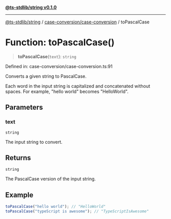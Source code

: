 [**@ts-stdlib/string v0.1.0**](../../../README.md)

***

[@ts-stdlib/string](../../../README.md) / [case-conversion/case-conversion](../README.md) / toPascalCase

# Function: toPascalCase()

> **toPascalCase**(`text`): `string`

Defined in: case-conversion/case-conversion.ts:91

Converts a given string to PascalCase.

Each word in the input string is capitalized and concatenated without spaces.
For example, "hello world" becomes "HelloWorld".

## Parameters

### text

`string`

The input string to convert.

## Returns

`string`

The PascalCase version of the input string.

## Example

```typescript
toPascalCase("hello world"); // "HelloWorld"
toPascalCase("typeScript is awesome"); // "TypeScriptIsAwesome"
```

